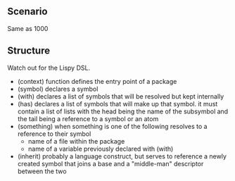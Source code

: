 ## Scenario
Same as 1000

## Structure
Watch out for the Lispy DSL.
 - (context) function defines the entry point of a package
 - (symbol) declares a symbol
 - (with) declares a list of symbols that will be resolved but kept internally
 - (has) declares a list of symbols that will make up that symbol. it must contain a list of lists with the head being the name of the subsymbol and the tail being a reference to a symbol or an atom
 - (something) when something is one of the following resolves to a reference to their symbol
   - name of a file within the package
   - name of a variable previously declared with (with)
 - (inherit) probably a language construct, but serves to reference a newly created symbol that joins a base and a "middle-man" descriptor between the two
 